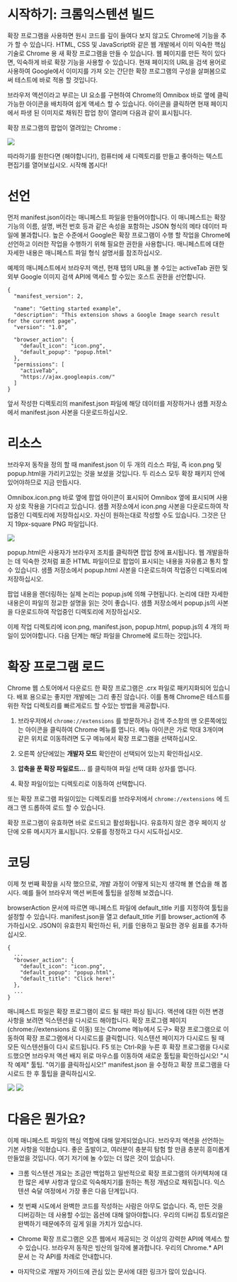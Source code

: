 
# 시작하기: 크롬익스텐션 빌드

확장 프로그램을 사용하면 원시 코드를 깊이 들여다 보지 않고도 Chrome에 기능을 추가 할 수 있습니다. HTML, CSS 및 JavaScript와 같은 웹 개발에서 이미 익숙한 핵심 기술로 Chrome 용 새 확장 프로그램을 만들 수 있습니다. 웹 페이지를 만든 적이 있다면, 익숙하게 바로 확장 기능을 사용할 수 있습니다. 현재 페이지의 URL을 검색 용어로 사용하여 Google에서 이미지를 가져 오는 간단한 확장 프로그램의 구성을 살펴봄으로써 테스트에 바로 적용 할 것입니다.

브라우저 액션이라고 부르는 UI 요소를 구현하여 Chrome의 Omnibox 바로 옆에 클릭 가능한 아이콘을 배치하여 쉽게 액세스 할 수 있습니다. 아이콘을 클릭하면 현재 페이지에서 파생 된 이미지로 채워진 팝업 창이 열리며 다음과 같이 표시됩니다.

확장 프로그램의 팝업이 열려있는 Chrome :

![](https://developer.chrome.com/static/images/gettingstarted-preview)

따라하기를 원한다면 (해야합니다!), 컴퓨터에 새 디렉토리를 만들고 좋아하는 텍스트 편집기를 열어보십시오. 시작해 봅시다!



# 선언

먼저 manifest.json이라는 매니페스트 파일을 만들어야합니다. 이 매니페스트는 확장 기능의 이름, 설명, 버전 번호 등과 같은 속성을 포함하는 JSON 형식의 메타 데이터 파일에 불과합니다. 높은 수준에서 Google은 확장 프로그램이 수행 할 작업을 Chrome에 선언하고 이러한 작업을 수행하기 위해 필요한 권한을 사용합니다. 매니페스트에 대한 자세한 내용은 매니페스트 파일 형식 설명서를 참조하십시오.

예제의 매니페스트에서 브라우저 액션, 현재 탭의 URL을 볼 수있는 activeTab 권한 및 외부 Google 이미지 검색 API에 액세스 할 수있는 호스트 권한을 선언합니다.

```
{
  "manifest_version": 2,

  "name": "Getting started example",
  "description": "This extension shows a Google Image search result for the current page",
  "version": "1.0",

  "browser_action": {
    "default_icon": "icon.png",
    "default_popup": "popup.html"
  },
  "permissions": [
    "activeTab",
    "https://ajax.googleapis.com/"
  ]
}
```

앞서 작성한 디렉토리의 manifest.json 파일에 해당 데이터를 저장하거나 샘플 저장소에서 manifest.json 사본을 다운로드하십시오.


# 리소스
브라우저 동작을 정의 할 때 manifest.json 이 두 개의 리소스 파일, 즉 icon.png 및 popup.html을 가리키고있는 것을 보셨을 것입니다. 두 리소스 모두 확장 패키지 안에 있어야하므로 지금 만듭시다.

Omnibox.icon.png 바로 옆에 팝업 아이콘이 표시되어 Omnibox 옆에 표시되며 사용자 상호 작용을 기다리고 있습니다. 샘플 저장소에서 icon.png 사본을 다운로드하여 작업중인 디렉토리에 저장하십시오. 자신이 원하는대로 작성할 수도 있습니다. 그것은 단지 19px-square PNG 파일입니다.

![](https://developer.chrome.com/static/images/gettingstarted-icon.png)

popup.html은 사용자가 브라우저 조치를 클릭하면 팝업 창에 표시됩니다. 웹 개발을하는 데 익숙한 것처럼 표준 HTML 파일이므로 팝업이 표시되는 내용을 자유롭고 통치 할 수 있습니다. 샘플 저장소에서 popup.html 사본을 다운로드하여 작업중인 디렉토리에 저장하십시오.

팝업 내용을 렌더링하는 실제 논리는 popup.js에 의해 구현됩니다. 논리에 대한 자세한 내용은이 파일의 정교한 설명을 읽는 것이 좋습니다.
샘플 저장소에서 popup.js의 사본을 다운로드하여 작업중인 디렉토리에 저장하십시오.

이제 작업 디렉토리에 icon.png, manifest.json, popup.html, popup.js의 4 개의 파일이 있어야합니다. 다음 단계는 해당 파일을 Chrome에 로드하는 것입니다.



# 확장 프로그램 로드
Chrome 웹 스토어에서 다운로드 한 확장 프로그램은 .crx 파일로 패키지화되어 있습니다. 배포 용으로는 좋지만 개발에는 그리 좋진 않습니다. 이를 통해 Chrome은 테스트를 위한 작업 디렉토리를 빠르게로드 할 수있는 방법을 제공합니다.

1. 브라우저에서 `chrome://extensions` 를 방문하거나 검색 주소창의 맨 오른쪽에있는 아이콘을 클릭하여 Chrome 메뉴를 엽니다. 메뉴 아이콘은 가로 막대 3개이며 같은 위치로 이동하려면 도구 메뉴에서 확장 프로그램을 선택하십시오.

2. 오른쪽 상단에있는 **개발자 모드** 확인란이 선택되어 있는지 확인하십시오.

3. **압축을 푼 확장 파일로드...** 를 클릭하여 파일 선택 대화 상자를 엽니다.

4. 확장 파일이있는 디렉토리로 이동하여 선택합니다.

또는 확장 프로그램 파일이있는 디렉토리를 브라우저에서 `chrome://extensions` 에 드래그 앤 드롭하여 로드 할 수 있습니다.

확장 프로그램이 유효하면 바로 로드되고 활성화됩니다. 유효하지 않은 경우 페이지 상단에 오류 메시지가 표시됩니다. 오류를 정정하고 다시 시도하십시오.



# 코딩
이제 첫 번째 확장을 시작 했으므로, 개발 과정이 어떻게 되는지 생각해 볼 연습을 해 봅시다. 예를 들어 브라우저 액션 버튼에 툴팁을 설정해 보겠습니다.

browserAction 문서에 따르면 매니페스트 파일에 default_title 키를 지정하여 툴팁을 설정할 수 있습니다. manifest.json을 열고 default_title 키를 browser_action에 추가하십시오. JSON이 유효한지 확인하신 뒤, 키를 인용하고 필요한 경우 쉼표를 추가하십시오.

```
{
  ...
  "browser_action": {
    "default_icon": "icon.png",
    "default_popup": "popup.html",
    "default_title": "Click here!"
  },
  ...
}
```

매니페스트 파일은 확장 프로그램이 로드 될 때만 파싱 됩니다. 액션에 대한 이전 변경 사항을 보려면 익스텐션을 다시로드 해야합니다. 확장 프로그램 페이지 (chrome://extensions 로 이동) 또는 Chrome 메뉴에서 도구> 확장 프로그램으로 이동하여 확장 프로그램에서 다시로드를 클릭합니다. 익스텐션 페이지가 다시로드 될 때 모든 익스텐션들이 다시 로드됩니다. F5 또는 Ctrl-R을 누른 후 확장 프로그램을 다시로드했으면 브라우저 액션 배지 위로 마우스를 이동하여 새로운 툴팁을 확인하십시오!
"시작 예제" 툴팁. "여기를 클릭하십시오!" manifest.json 을 수정하고 확장 프로그램을 다시로드 한 후 툴팁을 클릭하십시오.

![](https://developer.chrome.com/static/images/gettingstarted-tooltip-before.png)
![](https://developer.chrome.com/static/images/gettingstarted-tooltip-after.png)


# 다음은 뭔가요?
이제 매니페스트 파일의 핵심 역할에 대해 알게되었습니다. 브라우저 액션을 선언하는 기본 사항을 익혔습니다. 좋은 출발이고, 여러분이 충분히 탐험 할 만큼 충분히 흥미롭게 만들었을 것입니다. 여기 저기에 놀 수있는 더 많은 것이 있습니다.

- 크롬 익스텐션 개요는 조금만 백업하고 일반적으로 확장 프로그램의 아키텍처에 대한 많은 세부 사항과 앞으로 익숙해지기를 원하는 특정 개념으로 채워집니다. 익스텐션 숙달 여정에서 가장 좋은 다음 단계입니다.

- 첫 번째 시도에서 완벽한 코드를 작성하는 사람은 아무도 없습니다. 즉, 만든 것을 디버깅하는 데 사용할 수있는 옵션에 대해 알아야합니다. 우리의 디버깅 튜토리얼은 완벽하기 때문에주의 깊게 읽을 가치가 있습니다.

- Chrome 확장 프로그램은 오픈 웹에서 제공되는 것 이상의 강력한 API에 액세스 할 수 있습니다. 브라우저 동작은 빙산의 일각에 불과합니다. 우리의 Chrome.* API 문서 는 각 API를 차례로 안내합니다.

- 마지막으로 개발자 가이드에 관심 있는 문서에 대한 링크가 많이 있습니다.
